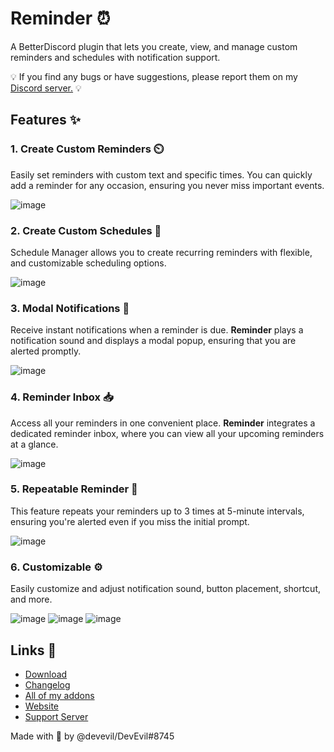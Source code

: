 # Reminder ⏰
A BetterDiscord plugin that lets you create, view, and manage custom reminders and schedules with notification support.

💡 If you find any bugs or have suggestions, please report them on my [Discord server.](https://dsc.gg/devevil) 💡

## Features ✨

### 1. Create Custom Reminders ⏲️
Easily set reminders with custom text and specific times. You can quickly add a reminder for any occasion, ensuring you never miss important events.

![image](https://github.com/user-attachments/assets/3d324f73-9015-44f3-b56c-8c8351fa2e15)

### 2. Create Custom Schedules 📅
Schedule Manager allows you to create recurring reminders with flexible, and customizable scheduling options.

![image](https://github.com/user-attachments/assets/68459466-5dab-40e8-822d-9ef9b844d62c)

### 3. Modal Notifications 🔔
Receive instant notifications when a reminder is due. **Reminder** plays a notification sound and displays a modal popup, ensuring that you are alerted promptly.

![image](https://github.com/user-attachments/assets/4e501c29-b1d7-42a6-9f4f-15d0be94416f)

### 4. Reminder Inbox 📥
Access all your reminders in one convenient place. **Reminder** integrates a dedicated reminder inbox, where you can view all your upcoming reminders at a glance.

![image](https://github.com/user-attachments/assets/681963e3-4de7-47a9-b040-2282da84b9e8)

### 5. Repeatable Reminder 🔁
This feature repeats your reminders up to 3 times at 5-minute intervals, ensuring you're alerted even if you miss the initial prompt.

![image](https://github.com/user-attachments/assets/d51117d4-1541-4d1b-aa19-d0fd93bf54c9)

### 6. Customizable ⚙️
Easily customize and adjust notification sound, button placement, shortcut, and more.

![image](https://github.com/user-attachments/assets/899e4e28-edcf-4acf-94c4-bd599f7cabf0)
![image](https://github.com/user-attachments/assets/c0177e6a-ec0f-4b8e-af78-a156b2102b36)
![image](https://github.com/user-attachments/assets/26bb88f9-8764-4dfd-af04-edbaf53790ee)



## Links 🔗
- [Download](https://betterdiscord.app/plugin/Reminder)
- [Changelog](https://github.com/DevEvil99/Reminder-BetterDiscord-Plugin/blob/main/CHANGELOG.md)
- [All of my addons](https://betterdiscord.app/developer/DevEvil)
- [Website](https://devevil.com)
- [Support Server](https://dsc.gg/devevil)

Made with 💜 by @devevil/DevEvil#8745
